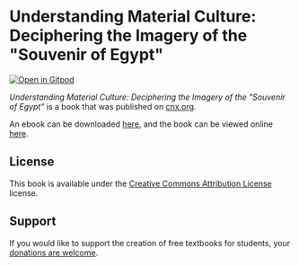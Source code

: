 # Understanding Material Culture: Deciphering the Imagery of the "Souvenir of Egypt"

[![Open in Gitpod](https://gitpod.io/button/open-in-gitpod.svg)](https://gitpod.io/from-referrer/)

_Understanding Material Culture: Deciphering the Imagery of the "Souvenir of Egypt"_ is a book that was published on [cnx.org](https://cnx.org/).

An ebook can be downloaded [here](https://github.com/cnx-user-books/cnxbook-understanding-material-culture-deciphering-the-imagery-of-the-souvenir-of-egypt/releases/latest), and the book can be viewed online [here](https://github.com/cnx-user-books/cnxbook-understanding-material-culture-deciphering-the-imagery-of-the-souvenir-of-egypt/releases/latest).

## License
This book is available under the [Creative Commons Attribution License](./LICENSE) license.

## Support
If you would like to support the creation of free textbooks for students, your [donations are welcome](https://riceconnect.rice.edu/donation/support-openstax-banner).
